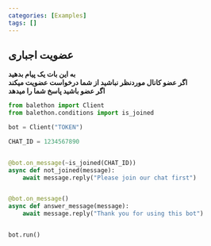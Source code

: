 ```yaml
---
categories: [Examples]
tags: []
---
```


## عضویت اجباری

**به این بات یک پیام بدهید\
اگر عضو کانال موردنظر نباشید از شما درخواست عضویت میکند\
اگر عضو باشید پاسخ شما را میدهد**

```python
from balethon import Client
from balethon.conditions import is_joined

bot = Client("TOKEN")

CHAT_ID = 1234567890


@bot.on_message(~is_joined(CHAT_ID))
async def not_joined(message):
    await message.reply("Please join our chat first")


@bot.on_message()
async def answer_message(message):
    await message.reply("Thank you for using this bot")


bot.run()
```